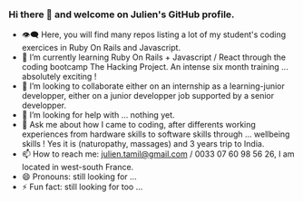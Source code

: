 ### Hi there 👋 and welcome on Julien's GitHub profile.

<!--
**Ju777/Ju777** is a ✨ _special_ ✨ repository because its `README.md` (this file) appears on your GitHub profile.

Here are some ideas to get you started: -->
- 👁️‍🗨️ Here, you will find many repos listing a lot of my student's coding exercices in Ruby On Rails and Javascript.
- 🌱 I’m currently learning Ruby On Rails + Javascript / React through the coding bootcamp The Hacking Project. An intense six month training ... absolutely exciting ! 
- 👯 I’m looking to collaborate either on an internship as a learning-junior developper, either on a junior developper job supported by a senior developper.
- 🤔 I’m looking for help with ... nothing yet.
- 💬 Ask me about how I came to coding, after differents working experiences from hardware skills to software skills through ... wellbeing skills ! Yes it is (naturopathy, massages) and 3 years trip to India.
- 📫 How to reach me: julien.tamil@gmail.com / 0033 07 60 98 56 26, I am located in west-south France.
- 😄 Pronouns: still looking for ...
- ⚡ Fun fact: still looking for too ...



